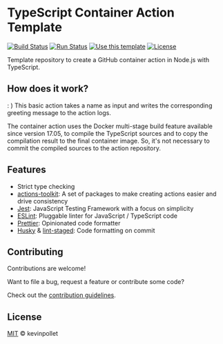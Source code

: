 # TypeScript Container Action Template

[![Build Status](https://github.com/kevinpollet/typescript-container-action-template/workflows/build/badge.svg)][9]
[![Run Status](https://github.com/kevinpollet/typescript-container-action-template/workflows/run/badge.svg)][9]
[![Use this template](https://img.shields.io/badge/✨%20Use%20this%20template%20%20✨-blueviolet.svg)][10]
[![License](https://img.shields.io/badge/license-MIT-blue.svg)][1]

Template repository to create a GitHub container action in Node.js with TypeScript.

## How does it work?
: )
This basic action takes a name as input and writes the corresponding greeting message to the action logs.

The container action uses the Docker multi-stage build feature available since version 17.05, to compile the TypeScript sources and to copy the compilation result to the final container image. So, it's not necessary to commit the compiled sources to the action repository.

## Features

- Strict type checking
- [actions-toolkit][3]: A set of packages to make creating actions easier and drive consistency
- [Jest][4]: JavaScript Testing Framework with a focus on simplicity
- [ESLint][5]: Pluggable linter for JavaScript / TypeScript code
- [Prettier][6]: Opinionated code formatter
- [Husky][7] & [lint-staged][8]: Code formatting on commit

## Contributing

Contributions are welcome!

Want to file a bug, request a feature or contribute some code?

Check out the [contribution guidelines][2].

## License

[MIT][1] © kevinpollet

[1]: ./LICENSE.md
[2]: ./CONTRIBUTING.md
[3]: https://github.com/actions/toolkit
[4]: https://jestjs.io/
[5]: https://github.com/typescript-eslint/typescript-eslint#typescript-eslint
[6]: https://prettier.io/
[7]: https://github.com/typicode/husky
[8]: https://github.com/okonet/lint-staged
[9]: https://github.com/kevinpollet/typescript-container-action-template/actions
[10]: https://github.com/kevinpollet/typescript-container-action-template/generate

